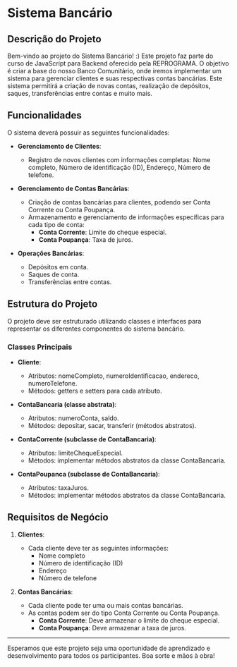# Sistema Bancário

## Descrição do Projeto

Bem-vindo ao projeto do Sistema Bancário! :)
Este projeto faz parte do curso de JavaScript para Backend oferecido pela REPROGRAMA. O objetivo é criar a base do nosso Banco Comunitário, onde iremos implementar um sistema para gerenciar clientes e suas respectivas contas bancárias. Este sistema permitirá a criação de novas contas, realização de depósitos, saques, transferências entre contas e muito mais.

## Funcionalidades

O sistema deverá possuir as seguintes funcionalidades:

- **Gerenciamento de Clientes**:
  - Registro de novos clientes com informações completas: Nome completo, Número de identificação (ID), Endereço, Número de telefone.
  
- **Gerenciamento de Contas Bancárias**:
  - Criação de contas bancárias para clientes, podendo ser Conta Corrente ou Conta Poupança.
  - Armazenamento e gerenciamento de informações específicas para cada tipo de conta:
    - **Conta Corrente**: Limite do cheque especial.
    - **Conta Poupança**: Taxa de juros.
  
- **Operações Bancárias**:
  - Depósitos em conta.
  - Saques de conta.
  - Transferências entre contas.

## Estrutura do Projeto

O projeto deve ser estruturado utilizando classes e interfaces para representar os diferentes componentes do sistema bancário.

### Classes Principais

- **Cliente**:
  - Atributos: nomeCompleto, numeroIdentificacao, endereco, numeroTelefone.
  - Métodos: getters e setters para cada atributo.

- **ContaBancaria (classe abstrata)**:
  - Atributos: numeroConta, saldo.
  - Métodos: depositar, sacar, transferir (métodos abstratos).
  
- **ContaCorrente (subclasse de ContaBancaria)**:
  - Atributos: limiteChequeEspecial.
  - Métodos: implementar métodos abstratos da classe ContaBancaria.

- **ContaPoupanca (subclasse de ContaBancaria)**:
  - Atributos: taxaJuros.
  - Métodos: implementar métodos abstratos da classe ContaBancaria.

## Requisitos de Negócio

1. **Clientes**:
   - Cada cliente deve ter as seguintes informações:
     - Nome completo
     - Número de identificação (ID)
     - Endereço
     - Número de telefone

2. **Contas Bancárias**:
   - Cada cliente pode ter uma ou mais contas bancárias.
   - As contas podem ser do tipo Conta Corrente ou Conta Poupança.
     - **Conta Corrente**: Deve armazenar o limite do cheque especial.
     - **Conta Poupança**: Deve armazenar a taxa de juros.

---

Esperamos que este projeto seja uma oportunidade de aprendizado e desenvolvimento para todos os participantes. Boa sorte e mãos à obra!
